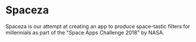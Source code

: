 # Spaceza

Spaceza is our attempt at creating an app to produce space-tastic filters for millennials as part of the "Space Apps Challenge 2018" by NASA.
